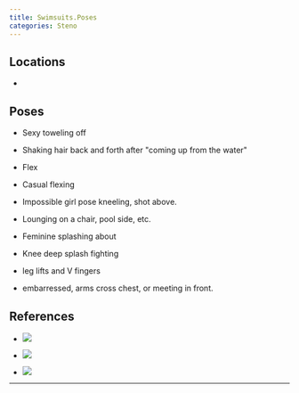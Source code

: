```yaml
---
title: Swimsuits.Poses
categories: Steno
---
```




## Locations

- 

## Poses

* Sexy toweling off

* Shaking hair back and forth after "coming up from the water"

* Flex

* Casual flexing

* Impossible girl pose kneeling, shot above.

* Lounging on a chair, pool side, etc.

* Feminine splashing about

* Knee deep splash fighting

* leg lifts and V fingers

* embarressed, arms cross chest, or meeting in front. 

## References

* ![](https://i.imgur.com/1um710t.jpg)

* ![](https://i.imgur.com/huAyjwz.jpg)

* ![](https://i.imgur.com/0Obkd73.png)

---
